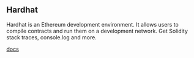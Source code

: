 ## Hardhat
Hardhat is an Ethereum development environment. It allows users to compile contracts and run them on a development network. Get Solidity stack traces, console.log and more.

[docs](https://hardhat.org/hardhat-runner/docs/getting-started#overview)

